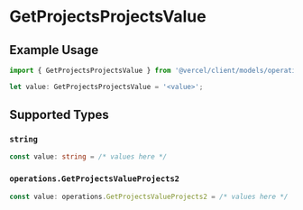 # GetProjectsProjectsValue

## Example Usage

```typescript
import { GetProjectsProjectsValue } from '@vercel/client/models/operations';

let value: GetProjectsProjectsValue = '<value>';
```

## Supported Types

### `string`

```typescript
const value: string = /* values here */
```

### `operations.GetProjectsValueProjects2`

```typescript
const value: operations.GetProjectsValueProjects2 = /* values here */
```

